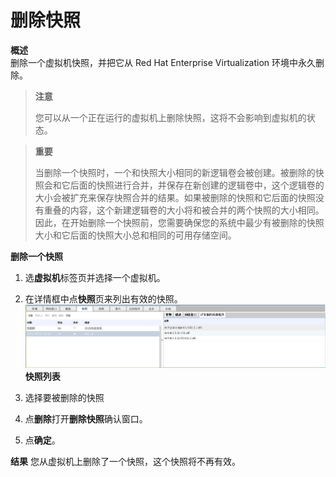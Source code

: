 # 删除快照

**概述**<br/>
删除一个虚拟机快照，并把它从 Red Hat Enterprise Virtualization 环境中永久删除。

> **注意**
>
> 您可以从一个正在运行的虚拟机上删除快照，这将不会影响到虚拟机的状态。

> **重要**
>
> 当删除一个快照时，一个和快照大小相同的新逻辑卷会被创建。被删除的快照会和它后面的快照进行合并，并保存在新创建的逻辑卷中，这个逻辑卷的大小会被扩充来保存快照合并的结果。如果被删除的快照和它后面的快照没有重叠的内容，这个新建逻辑卷的大小将和被合并的两个快照的大小相同。因此，在开始删除一个快照前，您需要确保您的系统中最少有被删除的快照大小和它后面的快照大小总和相同的可用存储空间。

**删除一个快照**
1. 选**虚拟机**标签页并选择一个虚拟机。

2. 在详情框中点**快照**页来列出有效的快照。
   ![snapshotList](../images/snapshotList.png)
   **快照列表**   

3. 选择要被删除的快照

4. 点**删除**打开**删除快照**确认窗口。

5. 点**确定**。

**结果**
您从虚拟机上删除了一个快照，这个快照将不再有效。
